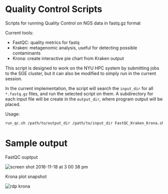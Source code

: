 # Quality Control Scripts

Scripts for running Quality Control on NGS data in fastq.gz format

Current tools:
- FastQC: quality metrics for fastq
- Kraken: metagenomic analysis, useful for detecting possible contaminants
- Krona: create interactive pie chart from Kraken output

This script is designed to work on the NYU HPC system by submitting jobs to the SGE cluster, but it can also be modified to simply run in the current session. 

In the current implementation, the script will search the `input_dir` for all `*.fastq.gz` files, and run the selected script on them. A subdirectory for each input file will be create in the `output_dir`, where program output will be placed. 

Usage:
```bash
run_qc.sh /path/to/output_dir /path/to/input_dir FastQC_Kraken_Krona.sh
```

# Sample output

FastQC ouptput

![screen shot 2016-11-18 at 3 00 38 pm](https://cloud.githubusercontent.com/assets/10505524/20444653/e654f76a-ad9f-11e6-9e61-c49581d1a35c.png)

Krona plot snapshot

![rdp krona](https://cloud.githubusercontent.com/assets/10505524/20355138/57fb07be-abee-11e6-8c88-18ba2344d7d0.png)
